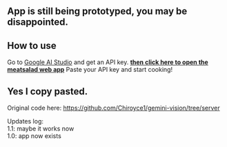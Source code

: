 ## App is still being prototyped, you may be disappointed.

## How to use
Go to [Google AI Studio](https://ai.google.dev/) and get an API key.
**[then click here to open the meatsalad web app](https://76836.github.io/meatsalad/)**
Paste your API key and start cooking!

## Yes I copy pasted.
Original code here: https://github.com/Chiroyce1/gemini-vision/tree/server

Updates log:<br>
1.1: maybe it works now<br>
1.0: app now exists

